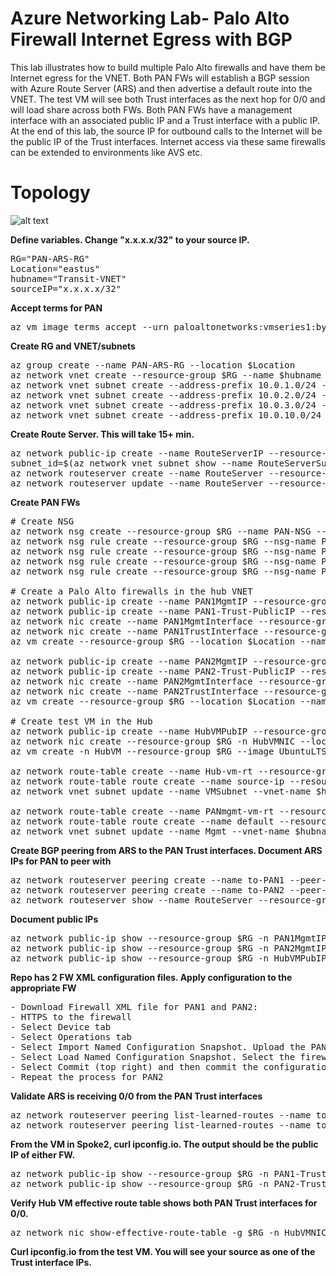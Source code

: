 # Azure Networking Lab- Palo Alto Firewall Internet Egress with BGP

This lab illustrates how to build multiple Palo Alto firewalls and have them be Internet egress for the VNET. Both PAN FWs will establish a BGP session with Azure Route Server (ARS) and then advertise a default route into the VNET. The test VM will see both Trust interfaces as the next hop for 0/0 and will load share across both FWs. Both PAN FWs have a management interface with an associated public IP and a Trust interface with a public IP. At the end of this lab, the source IP for outbound calls to the Internet will be the public IP of the Trust interfaces. Internet access via these same firewalls can be extended to environments like AVS etc.

# Topology
![alt text](https://github.com/jwrightazure/lab/blob/master/images/PAN-ARS-Topo.png)

**Define variables. Change "x.x.x.x/32" to your source IP.**
<pre lang="...">
RG="PAN-ARS-RG"
Location="eastus"
hubname="Transit-VNET"
sourceIP="x.x.x.x/32"
</pre>

**Accept terms for PAN**
<pre lang="...">
az vm image terms accept --urn paloaltonetworks:vmseries1:byol:latest
</pre>

**Create RG and VNET/subnets**
<pre lang="...">
az group create --name PAN-ARS-RG --location $Location
az network vnet create --resource-group $RG --name $hubname --location $Location --address-prefixes 10.0.0.0/16 --subnet-name GatewaySubnet --subnet-prefix 10.0.0.0/24
az network vnet subnet create --address-prefix 10.0.1.0/24 --name VMSubnet --resource-group $RG --vnet-name $hubname
az network vnet subnet create --address-prefix 10.0.2.0/24 --name FirewallSubnet --resource-group $RG --vnet-name $hubname
az network vnet subnet create --address-prefix 10.0.3.0/24 --name Mgmt --resource-group $RG --vnet-name $hubname
az network vnet subnet create --address-prefix 10.0.10.0/24 --name RouteServerSubnet --resource-group $RG --vnet-name $hubname
</pre>

**Create Route Server. This will take 15+ min.**
<pre lang="...">
az network public-ip create --name RouteServerIP --resource-group $RG --version IPv4 --sku Standard --location $Location
subnet_id=$(az network vnet subnet show --name RouteServerSubnet --resource-group $RG --vnet-name Transit-VNET --query id -o tsv) 
az network routeserver create --name RouteServer --resource-group $RG --hosted-subnet $subnet_id --public-ip-address RouteServerIP --location $Location
az network routeserver update --name RouteServer --resource-group $RG --allow-b2b-traffic true
</pre>

**Create PAN FWs**
<pre lang="...">
# Create NSG
az network nsg create --resource-group $RG --name PAN-NSG --location $Location
az network nsg rule create --resource-group $RG --nsg-name PAN-NSG --name PAN-NSG --access Allow --protocol "*" --direction Inbound --priority 100 --source-address-prefix 10.0.0.0/8 --source-port-range "*" --destination-address-prefix "*" --destination-port-range "*"
az network nsg rule create --resource-group $RG --nsg-name PAN-NSG --name SSH --access Allow --protocol "TCP" --direction Inbound --priority 200 --source-address-prefix "*" --source-port-range "*" --destination-address-prefix "*" --destination-port-range "22"
az network nsg rule create --resource-group $RG --nsg-name PAN-NSG --name HTTPS --access Allow --protocol "TCP" --direction Inbound --priority 300 --source-address-prefix "*" --source-port-range "*" --destination-address-prefix "*" --destination-port-range "443"
az network nsg rule create --resource-group $RG --nsg-name PAN-NSG --name Azure --access Allow --protocol "*" --direction Inbound --priority 400 --source-address-prefix AzureCloud.EastUS --source-port-range "*" --destination-address-prefix "*" --destination-port-range "*"

# Create a Palo Alto firewalls in the hub VNET
az network public-ip create --name PAN1MgmtIP --resource-group $RG --idle-timeout 30 --sku Standard
az network public-ip create --name PAN1-Trust-PublicIP --resource-group $RG --idle-timeout 30 --sku Standard
az network nic create --name PAN1MgmtInterface --resource-group $RG --subnet Mgmt --vnet-name $hubname --public-ip-address PAN1MgmtIP --private-ip-address 10.0.3.4 --ip-forwarding true --network-security-group PAN-NSG
az network nic create --name PAN1TrustInterface --resource-group $RG --subnet FirewallSubnet --vnet-name $hubname --private-ip-address 10.0.2.4 --ip-forwarding true --network-security-group PAN-NSG --public-ip-address PAN1-Trust-PublicIP 
az vm create --resource-group $RG --location $Location --name PAN1 --size Standard_D3_v2 --nics PAN1MgmtInterface PAN1TrustInterface  --image paloaltonetworks:vmseries1:byol:latest --admin-username azureuser --admin-password Msft123Msft123 --no-wait

az network public-ip create --name PAN2MgmtIP --resource-group $RG --idle-timeout 30 --sku Standard
az network public-ip create --name PAN2-Trust-PublicIP --resource-group $RG --idle-timeout 30 --sku Standard
az network nic create --name PAN2MgmtInterface --resource-group $RG --subnet Mgmt --vnet-name $hubname --public-ip-address PAN2MgmtIP --private-ip-address 10.0.3.5 --ip-forwarding true --network-security-group PAN-NSG
az network nic create --name PAN2TrustInterface --resource-group $RG --subnet FirewallSubnet --vnet-name $hubname --private-ip-address 10.0.2.5 --ip-forwarding true --network-security-group PAN-NSG --public-ip-address PAN2-Trust-PublicIP 
az vm create --resource-group $RG --location $Location --name PAN2 --size Standard_D3_v2 --nics PAN2MgmtInterface PAN2TrustInterface  --image paloaltonetworks:vmseries1:byol:latest --admin-username azureuser --admin-password Msft123Msft123 --no-wait

# Create test VM in the Hub
az network public-ip create --name HubVMPubIP --resource-group $RG --location $Location --allocation-method Dynamic
az network nic create --resource-group $RG -n HubVMNIC --location $Location --subnet VMSubnet --private-ip-address 10.0.1.4 --vnet-name $hubname --public-ip-address HubVMPubIP --ip-forwarding true
az vm create -n HubVM --resource-group $RG --image UbuntuLTS --admin-username azureuser --admin-password Msft123Msft123 --nics HubVMNIC --no-wait

az network route-table create --name Hub-vm-rt --resource-group $RG
az network route-table route create --name source-ip --resource-group $RG --route-table-name Hub-vm-rt --address-prefix $sourceIP --next-hop-type Internet
az network vnet subnet update --name VMSubnet --vnet-name $hubname --resource-group $RG --route-table Hub-vm-rt

az network route-table create --name PANmgmt-vm-rt --resource-group $RG --disable-bgp-route-propagation true
az network route-table route create --name default --resource-group $RG --route-table-name PANmgmt-vm-rt --address-prefix "0.0.0.0/0" --next-hop-type Internet
az network vnet subnet update --name Mgmt --vnet-name $hubname --resource-group $RG --route-table PANmgmt-vm-rt
</pre>

**Create BGP peering from ARS to the PAN Trust interfaces. Document ARS IPs for PAN to peer with**
<pre lang="...">
az network routeserver peering create --name to-PAN1 --peer-ip 10.0.2.4 --peer-asn 65010 --routeserver RouteServer --resource-group $RG
az network routeserver peering create --name to-PAN2 --peer-ip 10.0.2.5 --peer-asn 65010 --routeserver RouteServer --resource-group $RG
az network routeserver show --name RouteServer --resource-group $RG
</pre>

**Document public IPs**
<pre lang="...">
az network public-ip show --resource-group $RG -n PAN1MgmtIP --query "{address: ipAddress}"
az network public-ip show --resource-group $RG -n PAN2MgmtIP --query "{address: ipAddress}"
az network public-ip show --resource-group $RG -n HubVMPubIP --query "{address: ipAddress}"
</pre>

**Repo has 2 FW XML configuration files. Apply configuration to the appropriate FW**
<pre lang="...">
- Download Firewall XML file for PAN1 and PAN2: 
- HTTPS to the firewall
- Select Device tab
- Select Operations tab
- Select Import Named Configuration Snapshot. Upload the PAN1-BGP-ARS-Final file in this repo to PAN1.
- Select Load Named Configuration Snapshot. Select the firewall XML you previously uploaded.
- Select Commit (top right) and then commit the configuration
- Repeat the process for PAN2
</pre>

**Validate ARS is receiving 0/0 from the PAN Trust interfaces**
<pre lang="...">
az network routeserver peering list-learned-routes --name to-PAN1 --routeserver RouteServer --resource-group $RG
az network routeserver peering list-learned-routes --name to-PAN1 --routeserver RouteServer --resource-group $RG
</pre>

**From the VM in Spoke2, curl ipconfig.io. The output should be the public IP of either FW.**
<pre lang="...">
az network public-ip show --resource-group $RG -n PAN1-Trust-PublicIP --query "{address: ipAddress}"
az network public-ip show --resource-group $RG -n PAN2-Trust-PublicIP --query "{address: ipAddress}"
</pre>

**Verify Hub VM effective route table shows both PAN Trust interfaces for 0/0.**
<pre lang="...">
az network nic show-effective-route-table -g $RG -n HubVMNIC -o table
</pre>

**Curl ipconfig.io from the test VM. You will see your source as one of the Trust interface IPs.**
